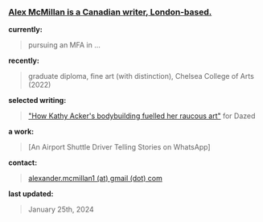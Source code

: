 ### [Alex McMillan is a Canadian writer, London-based.](https://www.mcmillan-alex.github.io 'mcmillan-alex.github.io')


**currently:**

> pursuing an MFA in ...


**recently:**

> graduate diploma, fine art (with distinction), Chelsea College of Arts (2022)


**selected writing:**

> ["How Kathy Acker's bodybuilding fuelled her raucous art"](https://www.dazeddigital.com/beauty/article/60601/1/kathy-acker-bodybuilding-fuelled-her-raucous-art-eileen-myles-poet-writer 'Dazed Article') for Dazed


**a work:**

> [An Airport Shuttle Driver Telling Stories on WhatsApp]


**contact:**
> [alexander.mcmillan1 (at) gmail (dot) com](alexander.mcmillan1@gmail.com)


**last updated:**

> January 25th, 2024
